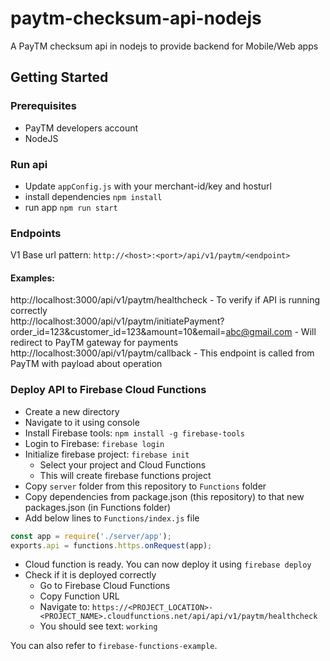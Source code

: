 # paytm-checksum-api-nodejs
A PayTM checksum api in nodejs to provide backend for Mobile/Web apps


## Getting Started

### Prerequisites
- PayTM developers account
- NodeJS

### Run api
- Update `appConfig.js` with your merchant-id/key and hosturl
- install dependencies
`npm install`
- run app
`npm run start`

### Endpoints
V1 Base url pattern: `http://<host>:<port>/api/v1/paytm/<endpoint>`

#### Examples:
http://localhost:3000/api/v1/paytm/healthcheck - To verify if API is running correctly  
http://localhost:3000/api/v1/paytm/initiatePayment?order_id=123&customer_id=123&amount=10&email=abc@gmail.com - Will redirect to PayTM gateway for payments  
http://localhost:3000/api/v1/paytm/callback - This endpoint is called from PayTM with payload about operation  


### Deploy API to Firebase Cloud Functions
- Create a new directory
- Navigate to it using console
- Install Firebase tools: `npm install -g firebase-tools`
- Login to Firebase: `firebase login`
- Initialize firebase project: `firebase init`  
  - Select your project and Cloud Functions
  - This will create firebase functions project
- Copy `server` folder from this repository to `Functions` folder
- Copy dependencies from package.json (this repository) to that new packages.json (in Functions folder)
- Add below lines to `Functions/index.js` file
```js
const app = require('./server/app');
exports.api = functions.https.onRequest(app);
```
- Cloud function is ready. You can now deploy it using `firebase deploy`
- Check if it is deployed correctly
  - Go to Firebase Cloud Functions
  - Copy Function URL
  - Navigate to: `https://<PROJECT_LOCATION>-<PROJECT_NAME>.cloudfunctions.net/api/api/v1/paytm/healthcheck`
  - You should see text: `working`

You can also refer to `firebase-functions-example`.
